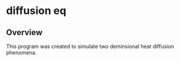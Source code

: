 # diffusion eq
## Overview
This program was created to simulate two deminsional heat diffusion phenomena.

